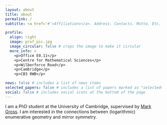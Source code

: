 ```yaml
---
layout: about
title: about
permalink: /
subtitle: <a href='#'>Affiliations</a>. Address. Contacts. Motto. Etc.

profile:
  align: right
  image: prof_pic.jpg
  image_circular: false # crops the image to make it circular
  more_info: >
    <p>Office E0.11</p>
    <p>Centre for Mathematical Sciences</p>
    <p>Wilberforce Road</p>
    <p>Cambridge</p>
    <p>CB3 0WB</p>

news: false # includes a list of news items
selected_papers: false # includes a list of papers marked as "selected={true}"
social: false # includes social icons at the bottom of the page
---
```


I am a PhD student at the University of Cambridge, supervised by
[Mark Gross](https://www.dpmms.cam.ac.uk/~mg475/).
I am interested in the connections between
(logarithmic) enumerative geometry and mirror symmetry.

